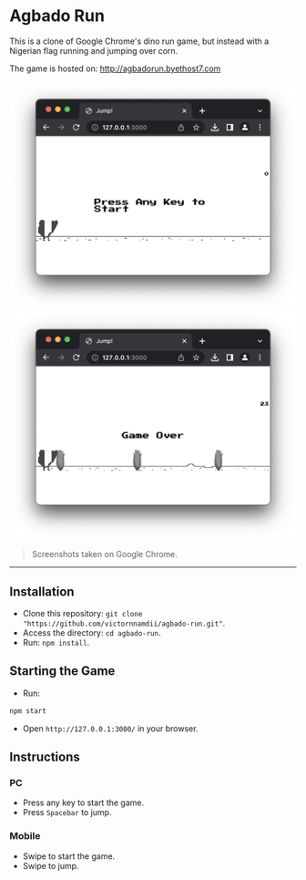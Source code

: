 # Agbado Run

This is a clone of Google Chrome's dino run game, but instead with a Nigerian flag running and jumping over corn.

The game is hosted on: http://agbadorun.byethost7.com

![alt text](https://github.com/victornnamdii/agbado-run/blob/main/_images/image1.png?raw=true)
![alt text](https://github.com/victornnamdii/agbado-run/blob/main/_images/image2.png?raw=true)
> Screenshots taken on Google Chrome.
- - - -

## Installation

* Clone this repository: `git clone "https://github.com/victornnamdii/agbado-run.git"`.
* Access the directory: `cd agbado-run`.
* Run: `npm install`.

## Starting the Game

* Run:

```bash
npm start
```

* Open `http://127.0.0.1:3000/` in your browser.

## Instructions

### PC

* Press any key to start the game.
* Press `Spacebar` to jump.

### Mobile

* Swipe to start the game.
* Swipe to jump.
